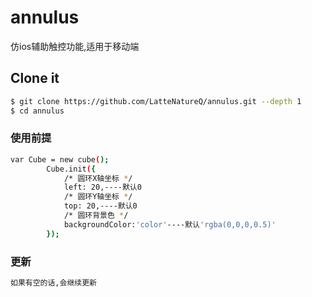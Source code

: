 # annulus
仿ios辅助触控功能,适用于移动端

## Clone it

```bash
$ git clone https://github.com/LatteNatureQ/annulus.git --depth 1
$ cd annulus
```
### 使用前提

```bash
var Cube = new cube();
        Cube.init({
            /* 圆环X轴坐标 */
            left: 20,----默认0
            /* 圆环Y轴坐标 */
            top: 20,----默认0
            /* 圆环背景色 */
            backgroundColor:'color'----默认'rgba(0,0,0,0.5)'
        });
```
### 更新
```bash
如果有空的话,会继续更新
```
